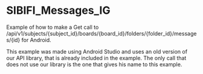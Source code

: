 SIBIFI_Messages_IG
===================

Example of how to make a Get call to /api/v1/subjects/{subject_id}/boards/{board_id}/folders/{folder_id}/messages/{id} for Android.

This example was made using Android Studio and uses an old version of our API library, that is already included in the example. The only call that does not use our library is the one that gives his name to this example.



